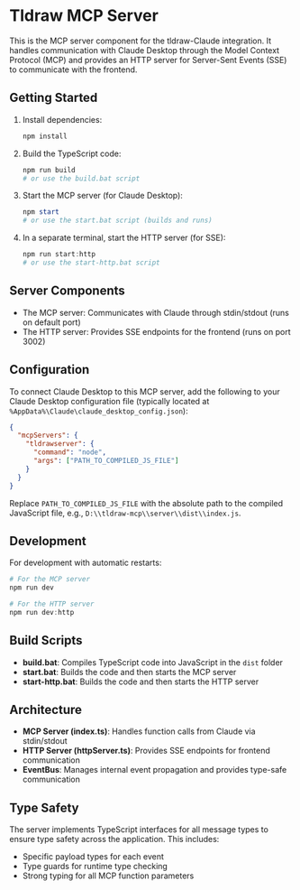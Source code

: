 # Tldraw MCP Server

This is the MCP server component for the tldraw-Claude integration. It handles communication with Claude Desktop through the Model Context Protocol (MCP) and provides an HTTP server for Server-Sent Events (SSE) to communicate with the frontend.

## Getting Started

1. Install dependencies:

   ```powershell
   npm install
   ```

2. Build the TypeScript code:

   ```powershell
   npm run build
   # or use the build.bat script
   ```

3. Start the MCP server (for Claude Desktop):

   ```powershell
   npm start
   # or use the start.bat script (builds and runs)
   ```

4. In a separate terminal, start the HTTP server (for SSE):
   ```powershell
   npm run start:http
   # or use the start-http.bat script
   ```

## Server Components

- The MCP server: Communicates with Claude through stdin/stdout (runs on default port)
- The HTTP server: Provides SSE endpoints for the frontend (runs on port 3002)

## Configuration

To connect Claude Desktop to this MCP server, add the following to your Claude Desktop configuration file (typically located at `%AppData%\Claude\claude_desktop_config.json`):

```json
{
  "mcpServers": {
    "tldrawserver": {
      "command": "node",
      "args": ["PATH_TO_COMPILED_JS_FILE"]
    }
  }
}
```

Replace `PATH_TO_COMPILED_JS_FILE` with the absolute path to the compiled JavaScript file, e.g., `D:\\tldraw-mcp\\server\\dist\\index.js`.

## Development

For development with automatic restarts:

```powershell
# For the MCP server
npm run dev

# For the HTTP server
npm run dev:http
```

## Build Scripts

- **build.bat**: Compiles TypeScript code into JavaScript in the `dist` folder
- **start.bat**: Builds the code and then starts the MCP server
- **start-http.bat**: Builds the code and then starts the HTTP server

## Architecture

- **MCP Server (index.ts)**: Handles function calls from Claude via stdin/stdout
- **HTTP Server (httpServer.ts)**: Provides SSE endpoints for frontend communication
- **EventBus**: Manages internal event propagation and provides type-safe communication

## Type Safety

The server implements TypeScript interfaces for all message types to ensure type safety across the application. This includes:

- Specific payload types for each event
- Type guards for runtime type checking
- Strong typing for all MCP function parameters
